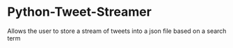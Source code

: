 # Python-Tweet-Streamer
Allows the user to store a stream of tweets into a json file based on a search term
